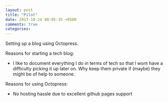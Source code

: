 ```yaml
---
layout: post
title: "Pilot"
date: 2017-10-24 00:05:35 +0500
comments: true
categories: 
---
```


Setting up a blog using Octopress.

Reasons for starting a tech blog:

 - I like to document everything I do in terms of tech so that I wont have a difficulty picking it up later on. Why keep them private if (maybe) they might be of help to someone. 

Reasons for using Octopress:

 - No hosting hassle due to excellent github pages support
